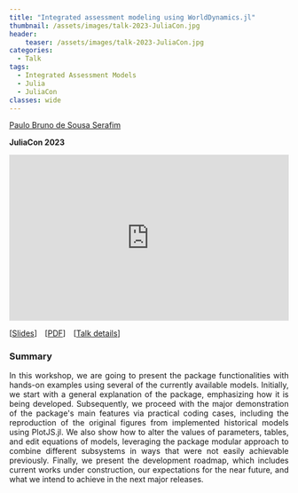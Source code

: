 ```yaml
---
title: "Integrated assessment modeling using WorldDynamics.jl"
thumbnail: /assets/images/talk-2023-JuliaCon.jpg
header:
    teaser: /assets/images/talk-2023-JuliaCon.jpg
categories:
  - Talk
tags:
  - Integrated Assessment Models
  - Julia
  - JuliaCon
classes: wide
---
```


[Paulo Bruno de Sousa Serafim](https://paulobruno.github.io)

**JuliaCon 2023**

<div style="position:relative;width:100%;overflow:hidden;padding-top:59.27%">
    <iframe style="position:absolute;top:0;left:0;bottom:0;right:0;width:100%;height:100%;border:none" src="https://docs.google.com/presentation/d/e/2PACX-1vR0tvoeatN2Osc6fBu8YamgxrM6_qlJLhIjjm6Lgbx6DyNXdEaqS030g62CcEFyAH05m3ZSGMUePCMr/embed?start=true&loop=false&delayms=30000" frameborder="0" allowfullscreen="true" mozallowfullscreen="true" webkitallowfullscreen="true"></iframe>
</div>

[[Slides](https://docs.google.com/presentation/d/e/2PACX-1vR0tvoeatN2Osc6fBu8YamgxrM6_qlJLhIjjm6Lgbx6DyNXdEaqS030g62CcEFyAH05m3ZSGMUePCMr/pub?start=true&loop=false&delayms=30000)] [[PDF](/assets/pdfs/JuliaConWorldDynamics.pdf)] [[Talk details](https://pretalx.com/juliacon2023/talk/8DLMGU/)]

### Summary

<p style="text-align:justify;">
In this workshop, we are going to present the package functionalities with hands-on examples using several of the currently available models. Initially, we start with a general explanation of the package, emphasizing how it is being developed. Subsequently, we proceed with the major demonstration of the package's main features via practical coding cases, including the reproduction of the original figures from implemented historical models using PlotJS.jl. We also show how to alter the values of parameters, tables, and edit equations of models, leveraging the package modular approach to combine different subsystems in ways that were not easily achievable previously. Finally, we present the development roadmap, which includes current works under construction, our expectations for the near future, and what we intend to achieve in the next major releases.
</p>
